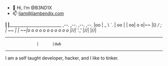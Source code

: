 - 👋 Hi, I’m @B3ND1X
- 📫 liam@liambendix.com


__________________|      |____________________________________________
     ,--.    ,--.          ,--.   ,--.
    |oo  | _  \  `.       | oo | |  oo|
o  o|~~  |(_) /   ;       | ~~ | |  ~~|o  o  o  o  o  o  o  o  o  o  o
    |/\/\|   '._,'        |/\/\| |/\/\|
__________________        ____________________________________________
                  |      |dwb


-------------------------------------------------------------------------------------------------------------------

I am a self taught developer, hacker, and I like to tinker.
